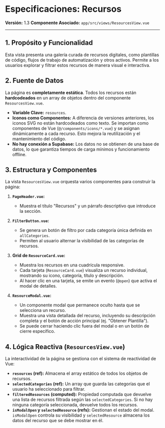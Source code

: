 # Especificaciones: Recursos

**Versión:** 1.3
**Componente Asociado:** `app/src/views/ResourcesView.vue`

---

## 1. Propósito y Funcionalidad

Esta vista presenta una galería curada de recursos digitales, como plantillas de código, flujos de trabajo de automatización y otros activos. Permite a los usuarios explorar y filtrar estos recursos de manera visual e interactiva.

## 2. Fuente de Datos

La página es **completamente estática**. Todos los recursos están **hardcodeados** en un array de objetos dentro del componente `ResourcesView.vue`.

- **Variable Clave:** `resources`.
- **Iconos como Componentes:** A diferencia de versiones anteriores, los iconos SVG no están hardcodeados como texto. Se importan como componentes de Vue (`@/components/icons/*.vue`) y se asignan dinámicamente a cada recurso. Esto mejora la reutilización y el mantenimiento del código.
- **No hay conexión a Supabase:** Los datos no se obtienen de una base de datos, lo que garantiza tiempos de carga mínimos y funcionamiento offline.

## 3. Estructura y Componentes

La vista `ResourcesView.vue` orquesta varios componentes para construir la página:

1.  **`PageHeader.vue`:**
    - Muestra el título "Recursos" y un párrafo descriptivo que introduce la sección.

2.  **`FilterButton.vue`:**
    - Se genera un botón de filtro por cada categoría única definida en `allCategories`.
    - Permiten al usuario alternar la visibilidad de las categorías de recursos.

3.  **Grid de `ResourceCard.vue`:**
    - Muestra los recursos en una cuadrícula responsive.
    - Cada tarjeta (`ResourceCard.vue`) visualiza un recurso individual, mostrando su icono, categoría, título y descripción.
    - Al hacer clic en una tarjeta, se emite un evento (`@open`) que activa el modal de detalles.

4.  **`ResourceModal.vue`:**
    - Un componente modal que permanece oculto hasta que se selecciona un recurso.
    - Muestra una vista detallada del recurso, incluyendo su descripción completa y el botón de acción principal (ej. "Obtener Plantilla").
    - Se puede cerrar haciendo clic fuera del modal o en un botón de cierre específico.

## 4. Lógica Reactiva (`ResourcesView.vue`)

La interactividad de la página se gestiona con el sistema de reactividad de Vue:

- **`resources` (ref):** Almacena el array estático de todos los objetos de recursos.
- **`selectedCategories` (ref):** Un array que guarda las categorías que el usuario ha seleccionado para filtrar.
- **`filteredResources` (computed):** Propiedad computada que devuelve una lista de recursos filtrada según las `selectedCategories`. Si no hay ninguna categoría seleccionada, devuelve todos los recursos.
- **`isModalOpen` y `selectedResource` (refs):** Gestionan el estado del modal. `isModalOpen` controla su visibilidad y `selectedResource` almacena los datos del recurso que se debe mostrar en él.